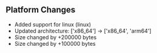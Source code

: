 
## Platform Changes

- Added support for linux (linux)
- Updated architecture: ['x86_64'] → ['x86_64', 'arm64']
- Size changed by +200000 bytes
- Size changed by +100000 bytes